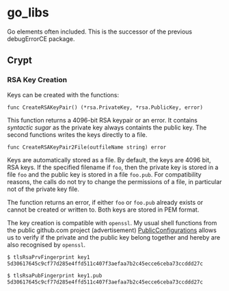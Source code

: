 # go_libs

Go elements often included. This is the successor of the previous debugErrorCE package.

## Crypt

### RSA Key Creation

Keys can be created with the functions:

``
func CreateRSAKeyPair() (*rsa.PrivateKey, *rsa.PublicKey, error)
``

This function returns a 4096-bit RSA keypair or an error. It contains *syntactic sugar* as the private key always containts the public key. The second functions writes the keys directly to a file.

``
func CreateRSAKeyPair2File(outfileName string) error
``

Keys are automatically stored as a file. By default, the keys are 4096 bit, RSA keys. If the specified filename if `foo`, then the private key is stored in a file `foo` and the public key is stored in a file `foo.pub`. For compatibility reasons, the calls do not try to change the permissions of a file, in particular not of the private key file.

The function returns an error, if either `foo` or `foo.pub` already exists or cannot be created or written to. Both keys are stored in PEM format.

The key creation is compatible with `openssl`. My usual shell functions from the public github.com project (advertisement) [PublicConfigurations](https://github.com/Engelch/PublicConfigurations) allows us to verify if the private and the public key belong together and hereby are also recognised by `openssl`.

```bash
$ tlsRsaPrvFingerprint key1
5d30617645c9cf77d285e4ffd511c407f3aefaa7b2c45ecce6ceba73ccddd27c

$ tlsRsaPubFingerprint key1.pub 
5d30617645c9cf77d285e4ffd511c407f3aefaa7b2c45ecce6ceba73ccddd27c
```
